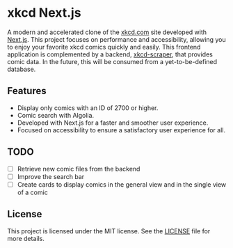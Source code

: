 # xkcd Next.js

A modern and accelerated clone of the [xkcd.com](https://xkcd.com) site developed with [Next.js](https://nextjs.org/). This project focuses on performance and accessibility, allowing you to enjoy your favorite xkcd comics quickly and easily. This frontend application is complemented by a backend, [xkcd-scraper](https://github.com/maycomayco/xkcd-scraper), that provides comic data. In the future, this will be consumed from a yet-to-be-defined database.

## Features

- Display only comics with an ID of 2700 or higher.
- Comic search with Algolia.
- Developed with Next.js for a faster and smoother user experience.
- Focused on accessibility to ensure a satisfactory user experience for all.

## TODO

- [ ] Retrieve new comic files from the backend
- [ ] Improve the search bar
- [ ] Create cards to display comics in the general view and in the single view of a comic

## License

This project is licensed under the MIT license. See the [LICENSE](LICENSE) file for more details.
